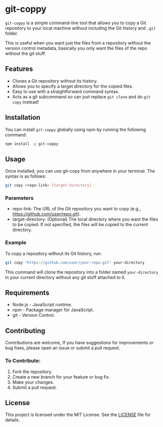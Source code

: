 # git-coppy

`git-coppy` is a simple command-line tool that allows you to copy a Git repository to your local machine without including the Git history and `.git` folder.

This is useful when you want just the files from a repository without the version control metadata, basically you only want the files of the repo without the git stuff.

## Features

- Clones a Git repository without its history.
- Allows you to specify a target directory for the copied files.
- Easy to use with a straightforward command syntax.
- Acts as a git subcommand so can just replace `git clone` and do `git copy` instead!

## Installation

You can install `git-coppy` globally using npm by running the following command:

```bash
npm install -g git-coppy
```

## Usage

Once installed, you can use git-copy from anywhere in your terminal. The syntax is as follows:

```bash
git copy <repo-link> [target-directory]
```
### Parameters

- repo-link: The URL of the Git repository you want to copy (e.g., https://github.com/user/repo.git).
- target-directory: (Optional) The local directory where you want the files to be copied. If not specified, the files will be copied to the current directory.

### Example

To copy a repository without its Git history, run:

```bash
git copy "https://github.com/user/your-repo.git" your-directory
```

This command will clone the repository into a folder named `your-directory` in your current directory without any git stuff attached to it.

## Requirements

- Node.js - JavaScript runtime.
- npm - Package manager for JavaScript.
- git - Version Control.

## Contributing

Contributions are welcome, If you have suggestions for improvements or bug fixes, please open an issue or submit a pull request.

### To Contribute:

1. Fork the repository.
2. Create a new branch for your feature or bug fix.
3. Make your changes.
4. Submit a pull request.

## License

This project is licensed under the MIT License. See the [LICENSE](./LICENSE) file for details.
